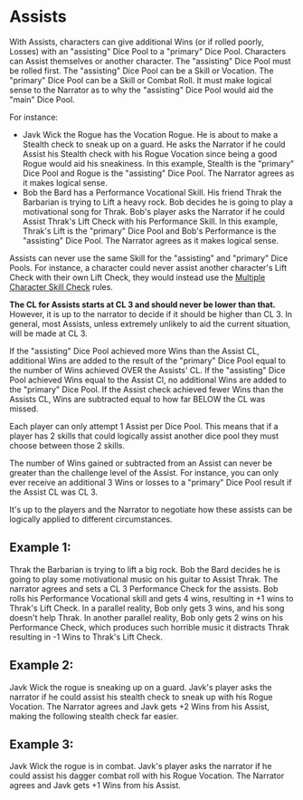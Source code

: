 # Assists

With Assists, characters can give additional Wins (or if rolled poorly, Losses) with an "assisting" Dice Pool to a "primary" Dice Pool. Characters can Assist themselves or another character. The "assisting" Dice Pool must be rolled first. The "assisting" Dice Pool can be a Skill or Vocation. The "primary" Dice Pool can be a Skill or Combat Roll. It must make logical sense to the Narrator as to why the "assisting" Dice Pool would aid the "main" Dice Pool.

For instance:

- Javk Wick the Rogue has the Vocation Rogue. He is about to make a Stealth check to sneak up on a guard. He asks the Narrator if he could Assist his Stealth check with his Rogue Vocation since being a good Rogue would aid his sneakiness. In this example, Stealth is the "primary" Dice Pool and Rogue is the "assisting" Dice Pool. The Narrator agrees as it makes logical sense.
- Bob the Bard has a Performance Vocational Skill. His friend Thrak the Barbarian is trying to Lift a heavy rock. Bob decides he is going to play a motivational song for Thrak. Bob's player asks the Narrator if he could Assist Thrak's Lift Check with his Performance Skill. In this example, Thrak's Lift is the "primary" Dice Pool and Bob's Performance is the "assisting" Dice Pool. The Narrator agrees as it makes logical sense.

Assists can never use the same Skill for the "assisting" and "primary" Dice Pools. For instance, a character could never assist another character's Lift Check with their own Lift Check, they would instead use the [Multiple Character Skill Check](./Skills.md#multiple-character-skill-check) rules.

**The CL for Assists starts at CL 3 and should never be lower than that.** However, it is up to the narrator to decide if it should be higher than CL 3. In general, most Assists, unless extremely unlikely to aid the current situation, will be made at CL 3.

If the "assisting" Dice Pool achieved more Wins than the Assist CL, additional Wins are added to the result of the "primary" Dice Pool equal to the number of Wins achieved OVER the Assists' CL. If the "assisting" Dice Pool achieved Wins equal to the Assist Cl, no additional Wins are added to the "primary" Dice Pool. If the Assist check achieved fewer Wins than the Assists CL, Wins are subtracted equal to how far BELOW the CL was missed.

Each player can only attempt 1 Assist per Dice Pool. This means that if a player has 2 skills that could logically assist another dice pool they must choose between those 2 skills.

The number of Wins gained or subtracted from an Assist can never be greater than the challenge level of the Assist. For instance, you can only ever receive an additional 3 Wins or losses to a "primary" Dice Pool result if the Assist CL was CL 3.

It's up to the players and the Narrator to negotiate how these assists can be logically applied to different circumstances.

## Example 1:

Thrak the Barbarian is trying to lift a big rock. Bob the Bard decides he is going to play some motivational music on his guitar to Assist Thrak. The narrator agrees and sets a CL 3 Performance Check for the assists. Bob rolls his Performance Vocational skill and gets 4 wins, resulting in +1 wins to Thrak's Lift Check. In a parallel reality, Bob only gets 3 wins, and his song doesn't help Thrak. In another parallel reality, Bob only gets 2 wins on his Performance Check, which produces such horrible music it distracts Thrak resulting in -1 Wins to Thrak's Lift Check.

## Example 2:

Javk Wick the rogue is sneaking up on a guard. Javk's player asks the narrator if he could assist his stealth check to sneak up with his Rogue Vocation. The Narrator agrees and Javk gets +2 Wins from his Assist, making the following stealth check far easier.

## Example 3:

Javk Wick the rogue is in combat. Javk's player asks the narrator if he could assist his dagger combat roll with his Rogue Vocation. The Narrator agrees and Javk gets +1 Wins from his Assist.
